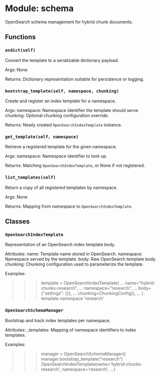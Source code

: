 # Module: schema

OpenSearch schema management for hybrid chunk documents.

## Functions

### `asdict(self)`

Convert the template to a serializable dictionary payload.

Args:
None

Returns:
Dictionary representation suitable for persistence or logging.

### `bootstrap_template(self, namespace, chunking)`

Create and register an index template for a namespace.

Args:
namespace: Namespace identifier the template should serve.
chunking: Optional chunking configuration override.

Returns:
Newly created `OpenSearchIndexTemplate` instance.

### `get_template(self, namespace)`

Retrieve a registered template for the given namespace.

Args:
namespace: Namespace identifier to look up.

Returns:
Matching `OpenSearchIndexTemplate`, or None if not registered.

### `list_templates(self)`

Return a copy of all registered templates by namespace.

Args:
None

Returns:
Mapping from namespace to `OpenSearchIndexTemplate`.

## Classes

### `OpenSearchIndexTemplate`

Representation of an OpenSearch index template body.

Attributes:
name: Template name stored in OpenSearch.
namespace: Namespace served by the template.
body: Raw OpenSearch template body.
chunking: Chunking configuration used to parameterize the template.

Examples:
>>> template = OpenSearchIndexTemplate(
...     name="hybrid-chunks-research",
...     namespace="research",
...     body={"settings": {}},
...     chunking=ChunkingConfig(),
... )
>>> template.namespace
'research'

### `OpenSearchSchemaManager`

Bootstrap and track index templates per namespace.

Attributes:
_templates: Mapping of namespace identifiers to index templates.

Examples:
>>> manager = OpenSearchSchemaManager()
>>> manager.bootstrap_template("research")
OpenSearchIndexTemplate(name='hybrid-chunks-research', namespace='research', ...)
